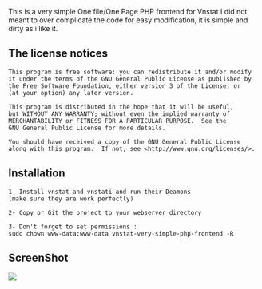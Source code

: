 
This is a very simple One file/One Page PHP frontend for Vnstat
I did not meant to over complicate the code for easy modification, it is simple and dirty as i like it. 


##  **The license notices**

	This program is free software: you can redistribute it and/or modify
	it under the terms of the GNU General Public License as published by
	the Free Software Foundation, either version 3 of the License, or
	(at your option) any later version.

	This program is distributed in the hope that it will be useful,
	but WITHOUT ANY WARRANTY; without even the implied warranty of
	MERCHANTABILITY or FITNESS FOR A PARTICULAR PURPOSE.  See the
	GNU General Public License for more details.

	You should have received a copy of the GNU General Public License
	along with this program.  If not, see <http://www.gnu.org/licenses/>.

## **Installation**
	1- Install vnstat and vnstati and run their Deamons
	(make sure they are work perfectly)

	2- Copy or Git the project to your webserver directory

	3- Don't forget to set permissions :
	sudo chown www-data:www-data vnstat-very-simple-php-frontend -R
    
## **ScreenShot**    

![](https://raw.githubusercontent.com/iranianpatriot/vnstat-very-simple-php-frontend/master/Screenshot.jpg)
